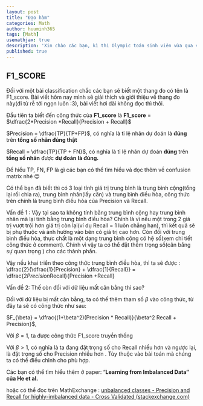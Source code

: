 ```yaml
---
layout: post
title: "Đạo hàm"
categories: Math
author: huuminh365
tags: [Math]
usemathjax: true
description: 'Xin chào các bạn, kì thi Olympic toán sinh viên vừa qua và mình chợt nhận ra có 1 chủ đề khá hay nhưng có lẽ mọi người sẽ nghe nhiều hơn là có thể hiểu rõ nó, đó chính là ĐẠO HÀM. Bài viết hôm nay chúng ta sẽ cùng tìm hiểu nó nhé 😘😉'
published: true
---
```


## F1_SCORE
Đối với một bài classification chắc các bạn sẽ biết một thang đo có tên là F1_score. Bài viết hôm nay mình sẽ giải thích và giới thiệu về thang đo này(đi từ rễ tới ngọn luôn :3), bài viết hơi dài không đọc thì thôi.

Đầu tiên ta biết đến công thức của **F1_score** là  **F1_score**  = $\dfrac{2*Precision *Recall}{Precision + Recall}$

$Precision  = \dfrac{TP}{TP+FP}$, có nghĩa là tỉ lệ nhãn dự đoán là **đúng** trên **tổng số nhãn đúng thật**

$Recall = \dfrac{TP}{TP + FN}$, có nghĩa là tỉ lệ nhãn dự đoán **đúng** trên **tổng số nhãn** được **dự đoán** **là đúng.**

Để hiểu TP, FN, FP là gì các bạn có thể tìm hiểu và đọc thêm về confusion matrix nhé 😊

 Có thể bạn đã biết thì có 3 loại tính giá trị trung bình là trung bình cộng(tổng lại rồi chia ra), trung bình nhân(lấy căn) và trung bình điều hòa, công thức trên chính là trung bình điều hòa của Precision và Recall. 

Vấn đề 1 : Vậy tại sao ta không tính bằng trung bình cộng hay trung bình nhân mà lại tính bằng trung bình điều hòa? Chính là vì nếu một trong 2 giá trị vượt trội hơn giá trị còn lại(ví dụ Recall = 1 luôn chẳng hạn), thì kết quả sẽ bị phụ thuộc và ảnh hưởng vào bên có giá trị cao hơn. Còn đối với trung bình điều hòa, thực chất là một dạng trung bình cộng có hệ số(xem chi tiết công thức ở comment). Chính vì vậy ta có thể đặt thêm trọng số(cân bằng sự quan trọng ) cho các thành phần.

Vậy nếu khai triển theo công thức trung bình điều hòa, thì ta sẽ được :
\dfrac{2}{\dfrac{1}{Precision} + \dfrac{1}{Recall}} = \dfrac{2*Precision*Recall}{Precision +Recall}

Vấn đề 2: Thế còn đối với dữ liệu mất cân bằng thì sao?

Đối với dữ liệu bị mất cân bằng, ta có thể thêm tham số $\beta$ vào công thức, từ đây ta sẽ có công thức như sau:

$F_{\beta} = \dfrac{(1+\beta^2)(Precision * Recall)}{\beta^2 Recall + Precision}$,

Với $\beta = 1$, ta được công thức F1_score truyền thống

Với $\beta > 1$, có nghĩa là ta đang đặt trọng số  cho Recall nhiều hơn và ngược lại, là đặt trọng số cho Precision nhiều hơn . Tùy thuộc vào bài toán mà chúng ta có thể điều chỉnh cho phù hợp.

Các bạn có thể tìm hiểu thêm ở paper: “****Learning from Imbalanced Data” của He et al.****

hoặc có thể đọc trên MathExchange : [unbalanced classes - Precision and Recall for highly-imbalanced data - Cross Validated (stackexchange.com)](https://stats.stackexchange.com/questions/503511/precision-and-recall-for-highly-imbalanced-data)